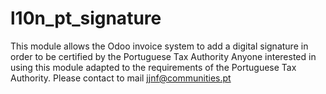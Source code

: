 l10n_pt_signature
=================

This module allows the Odoo invoice system to add a digital signature in order to be certified by the Portuguese Tax Authority
Anyone interested in using this module adapted to the requirements of the Portuguese Tax Authority. Please contact to mail jjnf@communities.pt